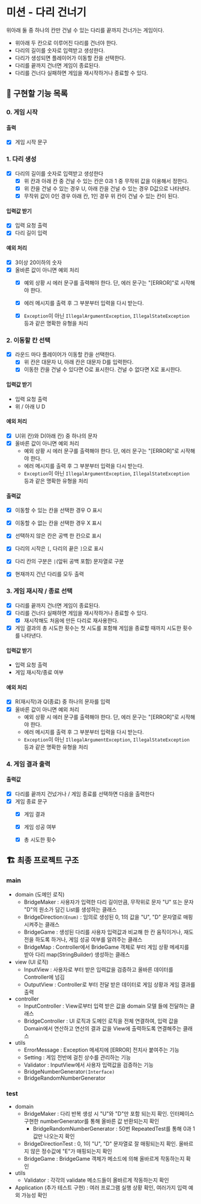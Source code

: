 # 미션 - 다리 건너기

위아래 둘 중 하나의 칸만 건널 수 있는 다리를 끝까지 건너가는 게임이다.
- 위아래 두 칸으로 이루어진 다리를 건너야 한다.
- 다리의 길이를 숫자로 입력받고 생성한다.
- 다리가 생성되면 플레이어가 이동할 칸을 선택한다.
- 다리를 끝까지 건너면 게임이 종료된다.
- 다리를 건너다 실패하면 게임을 재시작하거나 종료할 수 있다.


## 📃 구현할 기능 목록

### 0. 게임 시작
#### 출력
- [x] 게임 시작 문구


### 1. 다리 생성
- [x] 다리의 길이를 숫자로 입력받고 생성한다
  - [x] 위 칸과 아래 칸 중 건널 수 있는 칸은 0과 1 중 무작위 값을 이용해서 정한다.
  - [x] 위 칸을 건널 수 있는 경우 U, 아래 칸을 건널 수 있는 경우 D값으로 나타낸다.
  - [x] 무작위 값이 0인 경우 아래 칸, 1인 경우 위 칸이 건널 수 있는 칸이 된다.
#### 입력값 받기
- [x] 입력 요청 출력
- [x] 다리 길이 입력
#### 예외 처리
- [x] 3이상 20이하의 숫자
- [x] 올바른 값이 아니면 예외 처리
  - [x] 예외 상황 시 에러 문구를 출력해야 한다. 단, 에러 문구는 "[ERROR]"로 시작해야 한다.
  - [x] 에러 메시지를 출력 후 그 부분부터 입력을 다시 받는다.
  - [x] `Exception`이 아닌 `IllegalArgumentException`, `IllegalStateException` 등과 같은 명확한 유형을 처리


### 2. 이동할 칸 선택
- [x] 라운드 마다 플레이어가 이동할 칸을 선택한다.
  - [x] 위 칸은 대문자 U, 아래 칸은 대문자 D를 입력한다.
  - [x] 이동한 칸을 건널 수 있다면 O로 표시한다. 건널 수 없다면 X로 표시한다.
#### 입력값 받기
- 입력 요청 출력
- 위 / 아래 U D
#### 예외 처리
- [x] U(위 칸)와 D(아래 칸) 중 하나의 문자
- [x] 올바른 값이 아니면 예외 처리
  - 예외 상황 시 에러 문구를 출력해야 한다. 단, 에러 문구는 "[ERROR]"로 시작해야 한다.
  - 에러 메시지를 출력 후 그 부분부터 입력을 다시 받는다.
  - `Exception`이 아닌 `IllegalArgumentException`, `IllegalStateException` 등과 같은 명확한 유형을 처리
#### 출력값
- [x] 이동할 수 있는 칸을 선택한 경우 O 표시
- [x] 이동할 수 없는 칸을 선택한 경우 X 표시
- [x] 선택하지 않은 칸은 공백 한 칸으로 표시
- [x] 다리의 시작은 `[`, 다리의 끝은 `]`으로 표시
- [x] 다리 칸의 구분은 ` | `(앞뒤 공백 포함) 문자열로 구분
- [x] 현재까지 건넌 다리를 모두 출력


### 3. 게임 재시작 / 종료 선택
- [x] 다리를 끝까지 건너면 게임이 종료된다.
- [x] 다리를 건너다 실패하면 게임을 재시작하거나 종료할 수 있다.
    - [x] 재시작해도 처음에 만든 다리로 재사용한다.
- [x] 게임 결과의 총 시도한 횟수는 첫 시도를 포함해 게임을 종료할 때까지 시도한 횟수를 나타낸다.
#### 입력값 받기
- 입력 요청 출력
- 게임 재시작/종료 여부
#### 예외 처리
- [x] R(재시작)과 Q(종료) 중 하나의 문자를 입력
- [x] 올바른 값이 아니면 예외 처리
  - 예외 상황 시 에러 문구를 출력해야 한다. 단, 에러 문구는 "[ERROR]"로 시작해야 한다.
  - 에러 메시지를 출력 후 그 부분부터 입력을 다시 받는다.
  - `Exception`이 아닌 `IllegalArgumentException`, `IllegalStateException` 등과 같은 명확한 유형을 처리


### 4. 게임 결과 출력
#### 출력값
- [x] 다리를 끝까지 건넜거나 / 게임 종료를 선택하면 다음을 출력한다
- [x] 게임 종료 문구
  - [x] 게임 결과
  - [x] 게임 성공 여부
  - [x] 총 시도한 횟수


## 🏗️ 최종 프로젝트 구조

### main
- domain (도메인 로직)
  - BridgeMaker : 사용자가 입력한 다리 길이만큼, 무작위로 문자 "U" 또는 문자 "D"의 원소가 담긴 List<Interge>를 생성하는 클래스
  - BridgeDirection`(Enum)` : 임의로 생성된 0, 1의 값을 "U", "D" 문자열로 매핑시켜주는 클래스
  - BridgeGame : 생성된 다리를 사용자 입력값과 비교해 한 칸 움직이거나, 재도전을 하도록 하거나, 게임 성공 여부를 알려주는 클래스
  - BridgeMap : Controller에서 BrideGame 객체로 부터 게임 상황 메세지를 받아 다리 map(StringBuilder) 생성하는 클래스
- view (UI 로직)
  - InputView : 사용자로 부터 받은 입력값을 검증하고 올바른 데이터를 Controller에 넘김
  - OutputView : Controller로 부터 전달 받은 데이터로 게임 상황과 게임 결과를 출력
- controller
  - InputController : View로부터 입력 받은 값을 domain 모델 들에 전달하는 클래스
  - BridgeController : UI 로직과 도메인 로직을 전체 연결하여, 입력 값을 Domain에서 연산하고 연산의 결과 값을 View에 출력하도록 연결해주는 클래스
- utils
  - ErrorMessage : Exception 메세지에 [ERROR] 전치사 붙여주는 기능
  - Setting : 게임 전반에 걸친 상수를 관리하는 기능
  - Validator : InputView에서 사용자 입력값을 검증하는 기능
  - BridgeNumberGenerator`(Interface)`
  - BridgeRandomNumberGenerator

### test
- domain
  - BridgeMaker : 다리 반복 생성 시 "U"와 "D"만 포함 되는지 확인. 인터페이스 구현한 numberGenerator를 통해 올바른 값 반환되는지 확인
    - BridgeRandomNumberGenerator : 50번 RepeatedTest를 통해 0과 1값만 나오는지 확인
  - BridgeDirectionTest : 0, 1이 "U", "D" 문자열로 잘 매핑되는지 확인. 올바르지 않은 정수값에 "E"가 매핑되는지 확인
  - BridgeGame : BridgeGame 객체가 메소드에 의해 올바르게 작동하는지 확인
- utils
  - Validator : 각각의 validate 메소드들이 올바르게 작동하는지 확인
- Application (추가 테스트 구현) : 여러 프로그램 실행 상황 확인, 여러가지 입력 예외 가능성 확인
